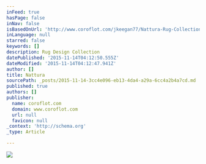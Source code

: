 ```yaml
---
inFeed: true
hasPage: false
inNav: false
isBasedOnUrl: 'http://www.coroflot.com/jkeegan77/Nattura-Rug-Collection'
inLanguage: null
starred: false
keywords: []
description: Rug Design Collection
datePublished: '2015-11-14T04:12:50.555Z'
dateModified: '2015-11-14T04:12:47.941Z'
author: []
title: Nattura
sourcePath: _posts/2015-11-14-3cc4e096-eb13-4da4-a29a-6cc4a2b4a7cd.md
published: true
authors: []
publisher:
  name: coroflot.com
  domain: www.coroflot.com
  url: null
  favicon: null
_context: 'http://schema.org'
_type: Article

---
```

![](http://s3images.coroflot.com/user_files/individual_files/original_327436_T_wPJ45boZW3mb8SP7zWey4ds.jpg)